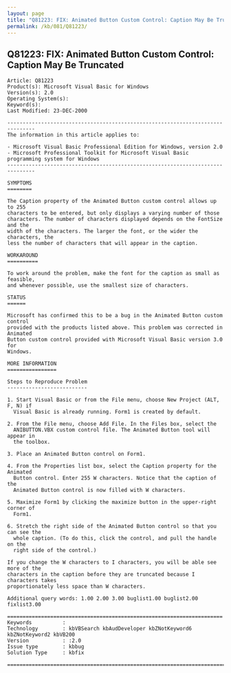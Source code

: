 ```yaml
---
layout: page
title: "Q81223: FIX: Animated Button Custom Control: Caption May Be Truncated"
permalink: /kb/081/Q81223/
---
```


## Q81223: FIX: Animated Button Custom Control: Caption May Be Truncated

	Article: Q81223
	Product(s): Microsoft Visual Basic for Windows
	Version(s): 2.0
	Operating System(s): 
	Keyword(s): 
	Last Modified: 23-DEC-2000
	
	-------------------------------------------------------------------------------
	The information in this article applies to:
	
	- Microsoft Visual Basic Professional Edition for Windows, version 2.0 
	- Microsoft Professional Toolkit for Microsoft Visual Basic programming system for Windows 
	-------------------------------------------------------------------------------
	
	SYMPTOMS
	========
	
	The Caption property of the Animated Button custom control allows up to 255
	characters to be entered, but only displays a varying number of those
	characters. The number of characters displayed depends on the FontSize and the
	width of the characters. The larger the font, or the wider the characters, the
	less the number of characters that will appear in the caption.
	
	WORKAROUND
	==========
	
	To work around the problem, make the font for the caption as small as feasible,
	and whenever possible, use the smallest size of characters.
	
	STATUS
	======
	
	Microsoft has confirmed this to be a bug in the Animated Button custom control
	provided with the products listed above. This problem was corrected in Animated
	Button custom control provided with Microsoft Visual Basic version 3.0 for
	Windows.
	
	MORE INFORMATION
	================
	
	Steps to Reproduce Problem
	--------------------------
	
	1. Start Visual Basic or from the File menu, choose New Project (ALT, F, N) if
	  Visual Basic is already running. Form1 is created by default.
	
	2. From the File menu, choose Add File. In the Files box, select the
	  ANIBUTTON.VBX custom control file. The Animated Button tool will appear in
	  the toolbox.
	
	3. Place an Animated Button control on Form1.
	
	4. From the Properties list box, select the Caption property for the Animated
	  Button control. Enter 255 W characters. Notice that the caption of the
	  Animated Button control is now filled with W characters.
	
	5. Maximize Form1 by clicking the maximize button in the upper-right corner of
	  Form1.
	
	6. Stretch the right side of the Animated Button control so that you can see the
	  whole caption. (To do this, click the control, and pull the handle on the
	  right side of the control.)
	
	If you change the W characters to I characters, you will be able see more of the
	characters in the caption before they are truncated because I characters takes
	proportionately less space than W characters.
	
	Additional query words: 1.00 2.00 3.00 buglist1.00 buglist2.00 fixlist3.00
	
	======================================================================
	Keywords          :  
	Technology        : kbVBSearch kbAudDeveloper kbZNotKeyword6 kbZNotKeyword2 kbVB200
	Version           : :2.0
	Issue type        : kbbug
	Solution Type     : kbfix
	
	=============================================================================
	
